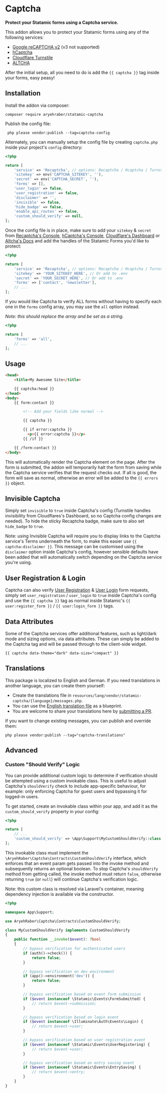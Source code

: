 # Captcha

**Protect your Statamic forms using a Captcha service.**

This addon allows you to protect your Statamic forms using any of the following services:
- [Google reCAPTCHA v2](https://developers.google.com/recaptcha/intro) (v3 not supported)
- [hCaptcha](https://hcaptcha.com/?r=eaeeea7cd23c)
- [Cloudflare Turnstile](https://developers.cloudflare.com/turnstile)
- [ALTCHA](https://altcha.org)

After the initial setup, all you need to do is add the `{{ captcha }}` tag inside your forms, easy peasy!

## Installation

Install the addon via composer:

```
composer require aryehraber/statamic-captcha
```

Publish the config file:

```
 php please vendor:publish --tag=captcha-config
```

Alternately, you can manually setup the config file by creating `captcha.php` inside your project's `config` directory:

```php
<?php

return [
    'service' => 'Recaptcha', // options: Recaptcha / Hcaptcha / Turnstile / Altcha
    'sitekey' => env('CAPTCHA_SITEKEY', ''),
    'secret' => env('CAPTCHA_SECRET', ''),
    'forms' => [],
    'user_login' => false,
    'user_registration' => false,
    'disclaimer' => '',
    'invisible' => false,
    'hide_badge' => false,
    'enable_api_routes' => false,
    'custom_should_verify' => null,
];
```

Once the config file is in place, make sure to add your `sitekey` & `secret` from [Recaptcha's Console](https://www.google.com/recaptcha/admin), [hCaptcha's Console](https://dashboard.hcaptcha.com/sites), [Cloudflare's Dashboard](https://dash.cloudflare.com) or [Altcha's Docs](https://altcha.org/docs/api/api_keys/) and add the handles of the Statamic Forms you'd like to protect:

```php
<?php

return [
    'service' => 'Recaptcha', // options: Recaptcha / Hcaptcha / Turnstile / Altcha
    'sitekey' => 'YOUR_SITEKEY_HERE', // Or add to .env
    'secret' => 'YOUR_SECRET_HERE', // Or add to .env
    'forms' => ['contact', 'newsletter'],
    // ...
];
```

If you would like Captcha to verify ALL forms without having to specify each one in the `forms` config array, you may use the `all` option instead.

_Note: this should replace the array and be set as a string._

```php
<?php

return [
    'forms' => 'all',
    // ...
];
```

## Usage

```html
<head>
    <title>My Awesome Site</title>

    {{ captcha:head }}
</head>
<body>
    {{ form:contact }}

        <!-- Add your fields like normal -->

        {{ captcha }}

        {{ if error:captcha }}
          <p>{{ error:captcha }}</p>
        {{ /if }}

    {{ /form:contact }}
</body>
```

This will automatically render the Captcha element on the page. After the form is submitted, the addon will temporarily halt the form from saving while the Captcha service verifies that the request checks out. If all is good, the form will save as normal, otherwise an error will be added to the `{{ errors }}` object.

## Invisible Captcha

Simply set `invisible` to `true` inside Captcha's config (Turnstile handles invisibility from Cloudflares's Dashboard, so no Captcha config changes are needed). To hide the sticky Recaptcha badge, make sure to also set `hide_badge` to `true`.

Note: using Invisible Captcha will require you to display links to the Captcha service's Terms underneath the form, to make this easier use `{{ captcha:disclaimer }}`. This message can be customised using the `disclaimer` option inside Captcha's config, however sensible defaults have been added that will automatically switch depending on the Captcha service you're using.

## User Registration & Login

Captcha can also verify [User Registration](https://statamic.dev/tags/user-register_form) & [User Login](https://statamic.dev/tags/user-login_form) form requests, simply set `user_registration` / `user_login` to `true` inside Captcha's config and use the `{{ captcha }}` tag as normal inside Statamic's `{{ user:register_form }}` / `{{ user:login_form }}` tags.

## Data Attributes

Some of the Captcha services offer additional features, such as light/dark mode and sizing options, via data attributes. These can simply be added to the Captcha tag and will be passed through to the client-side widget.

```
{{ captcha data-theme="dark" data-size="compact" }}
```

## Translations

This package is localized to English and German.
If you need translations in another language, you can create them yourself:

* Create the translations file in `resources/lang/vendor/statamic-captcha/{language}/messages.php`.
* You can use the [English translation file](https://github.com/aryehraber/statamic-captcha/blob/master/resources/lang/en/messages.php) as a blueprint.
* You are welcome to share your translations here by [submitting a PR](https://github.com/aryehraber/statamic-captcha/pulls).

If you want to change existing messages, you can publish and override them:

```
php please vendor:publish --tag="captcha-translations"
```

## Advanced

### Custom "Should Verify" Logic

You can provide additional custom logic to determine if verification should be attempted using a custom invokable class. This is useful to adjust Captcha's `shouldVerify` check to include app-specific behaviour, for example: only enforcing Captcha for guest users and bypassing it for logged-in users.

To get started, create an invokable class within your app, and add it as the `custom_should_verify` property in your config:

```php
<?php

return [
    // ...
    'custom_should_verify' => \App\Support\MyCustomShouldVerify::class,
];
```

This invokable class must implement the `\AryehRaber\Captcha\Contracts\CustomShouldVerify` interface, which enforces that an event param gets passed into the invoke method and subsequently returns an optional boolean. To stop Captcha's `shouldVerify` method from getting called, the invoke method must return `false`, otherwise returning `true` (or `null`) will continue Captcha's verification logic.

Note: this custom class is resolved via Laravel's container, meaning dependency injection is available via the constructor.

```php
<?php

namespace App\Support;

use AryehRaber\Captcha\Contracts\CustomShouldVerify;

class MyCustomShouldVerify implements CustomShouldVerify
{
    public function __invoke($event): ?bool
    {
        // bypass verification for authenticated users
        if (auth()->check()) {
            return false;
        }

        // bypass verification on dev environment
        if (app()->environment('dev')) {
            return false;
        }

        // bypass verification based on event form submission
        if ($event instanceof \Statamic\Events\FormSubmitted) {
            // return $event->submission;
        }

        // bypass verification based on login event
        if ($event instanceof \Illuminate\Auth\Events\Login) {
            // return $event->user;
        }

        // bypass verification based on user registration event
        if ($event instanceof \Statamic\Events\UserRegistering) {
            // return $event->user;
        }

        // bypass verification based on entry saving event
        if ($event instanceof \Statamic\Events\EntrySaving) {
            // return $event->entry;
        }
    }
}
```
